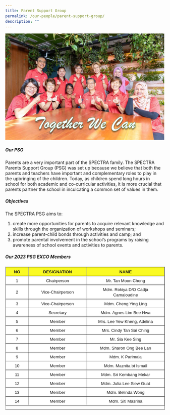 ```yaml
---
title: Parent Support Group
permalink: /our-people/parent-support-group/
description: ""
---
```

![](/images/PSG-2022-28-July-02-1024x682.png)


##### Our PSG

Parents are a very important part of the SPECTRA family. The SPECTRA Parents Support Group (PSG) was set up because we believe that both the parents and teachers have important and complementary roles to play in the upbringing of the children. Today, as children spend long hours in school for both academic and co-curricular activities, it is more crucial that parents partner the school in inculcating a common set of values in them.

##### **Objectives**

The SPECTRA PSG aims to:

1.  create more opportunities for parents to acquire relevant knowledge and skills through the organization of workshops and seminars;
2.  increase parent-child bonds through activities and camp; and
3.  promote&nbsp;parental involvement in the school’s programs by raising awareness of school events and activities to parents.

##### **Our 2023 PSG EXCO Members**

<table border="1" cellspacing="1" cellpadding="1" style="box-sizing: inherit; border-collapse: collapse; border-spacing: 0px; max-width: 100%; border-color: rgb(156, 156, 156); width: 600px; height: 450px;"><tbody style="box-sizing: inherit;"><tr style="box-sizing: inherit; background: rgb(255, 255, 255);"><td style="box-sizing: inherit; padding: 5px 10px; background-color: rgb(250, 250, 35); text-align: center;"><strong style="box-sizing: inherit; font-weight: bold;"><span style="box-sizing: inherit; font-family: &quot;trebuchet ms&quot;, geneva, sans-serif; font-size: 10pt;">NO</span></strong></td><td style="box-sizing: inherit; padding: 5px 10px; background-color: rgb(250, 250, 35); text-align: center;"><strong style="box-sizing: inherit; font-weight: bold;"><span style="box-sizing: inherit; font-family: &quot;trebuchet ms&quot;, geneva, sans-serif; font-size: 10pt;">DESIGNATION</span></strong></td><td style="box-sizing: inherit; padding: 5px 10px; background-color: rgb(250, 250, 35); text-align: center;"><strong style="box-sizing: inherit; font-weight: bold;"><span style="box-sizing: inherit; font-family: &quot;trebuchet ms&quot;, geneva, sans-serif; font-size: 10pt;">NAME</span></strong></td></tr><tr style="box-sizing: inherit; background: rgb(230, 230, 230);"><td style="box-sizing: inherit; padding: 5px 10px; background-color: rgb(255, 255, 255); width: 80px; text-align: center;"><span style="box-sizing: inherit; font-family: &quot;trebuchet ms&quot;, geneva, sans-serif; font-size: 10pt;">1</span></td><td style="box-sizing: inherit; padding: 5px 10px; background-color: rgb(255, 255, 255); width: 234.077px; text-align: center;"><span style="box-sizing: inherit; font-family: &quot;trebuchet ms&quot;, geneva, sans-serif; font-size: 10pt;">Chairperson</span></td><td style="box-sizing: inherit; padding: 5px 10px; background-color: rgb(255, 255, 255); width: 365.923px; text-align: center;"><span style="box-sizing: inherit; font-family: &quot;trebuchet ms&quot;, geneva, sans-serif; font-size: 10pt;">Mr. Tan Moon Chong</span></td></tr><tr style="box-sizing: inherit; background: rgb(255, 255, 255);"><td style="box-sizing: inherit; padding: 5px 10px; background-color: rgb(255, 255, 255); width: 80px; text-align: center;"><span style="box-sizing: inherit; font-family: &quot;trebuchet ms&quot;, geneva, sans-serif; font-size: 10pt;">2</span></td><td style="box-sizing: inherit; padding: 5px 10px; background-color: rgb(255, 255, 255); width: 234.077px; text-align: center;"><span style="box-sizing: inherit; font-family: &quot;trebuchet ms&quot;, geneva, sans-serif; font-size: 10pt;">Vice-Chairperson</span></td><td style="box-sizing: inherit; padding: 5px 10px; background-color: rgb(255, 255, 255); width: 365.923px; text-align: center;"><span style="box-sizing: inherit; font-family: &quot;trebuchet ms&quot;, geneva, sans-serif; font-size: 10pt;">Mdm. Rokiya D/O Cadja Camaloudine</span></td></tr><tr style="box-sizing: inherit; background: rgb(230, 230, 230);"><td style="box-sizing: inherit; padding: 5px 10px; background-color: rgb(255, 255, 255); width: 80px; text-align: center;"><span style="box-sizing: inherit; font-family: &quot;trebuchet ms&quot;, geneva, sans-serif; font-size: 10pt;">3</span></td><td style="box-sizing: inherit; padding: 5px 10px; background-color: rgb(255, 255, 255); width: 234.077px; text-align: center;"><span style="box-sizing: inherit; font-family: &quot;trebuchet ms&quot;, geneva, sans-serif; font-size: 10pt;">Vice-Chairperson</span></td><td style="box-sizing: inherit; padding: 5px 10px; background-color: rgb(255, 255, 255); width: 365.923px; text-align: center;"><span style="box-sizing: inherit; font-family: &quot;trebuchet ms&quot;, geneva, sans-serif; font-size: 10pt;">Mdm. Cheng Ying Ling</span></td></tr><tr style="box-sizing: inherit; background: rgb(255, 255, 255);"><td style="box-sizing: inherit; padding: 5px 10px; background-color: rgb(255, 255, 255); width: 80px; text-align: center;"><span style="box-sizing: inherit; font-family: &quot;trebuchet ms&quot;, geneva, sans-serif; font-size: 10pt;">4</span></td><td style="box-sizing: inherit; padding: 5px 10px; background-color: rgb(255, 255, 255); width: 234.077px; text-align: center;"><span style="box-sizing: inherit; font-family: &quot;trebuchet ms&quot;, geneva, sans-serif; font-size: 10pt;">Secretary</span></td><td style="box-sizing: inherit; padding: 5px 10px; background-color: rgb(255, 255, 255); width: 365.923px; text-align: center;"><span style="box-sizing: inherit; font-family: &quot;trebuchet ms&quot;, geneva, sans-serif; font-size: 10pt;">Mdm.&nbsp;Agnes Lim Bee Hwa</span></td></tr><tr style="box-sizing: inherit; background: rgb(230, 230, 230);"><td style="box-sizing: inherit; padding: 5px 10px; background-color: rgb(255, 255, 255); width: 80px; text-align: center;"><span style="box-sizing: inherit; font-family: &quot;trebuchet ms&quot;, geneva, sans-serif; font-size: 10pt;">5</span></td><td style="box-sizing: inherit; padding: 5px 10px; background-color: rgb(255, 255, 255); width: 234.077px; text-align: center;"><span style="box-sizing: inherit; font-family: &quot;trebuchet ms&quot;, geneva, sans-serif; font-size: 10pt;">Member</span></td><td style="box-sizing: inherit; padding: 5px 10px; background-color: rgb(255, 255, 255); width: 365.923px; text-align: center;"><span style="box-sizing: inherit; font-family: &quot;trebuchet ms&quot;, geneva, sans-serif; font-size: 10pt;">Mrs. Lee Yew Kheng, Adelina</span></td></tr><tr style="box-sizing: inherit; background: rgb(255, 255, 255);"><td style="box-sizing: inherit; padding: 5px 10px; background-color: rgb(255, 255, 255); width: 80px; text-align: center;"><span style="box-sizing: inherit; font-family: &quot;trebuchet ms&quot;, geneva, sans-serif; font-size: 10pt;">6</span></td><td style="box-sizing: inherit; padding: 5px 10px; background-color: rgb(255, 255, 255); width: 234.077px; text-align: center;"><span style="box-sizing: inherit; font-family: &quot;trebuchet ms&quot;, geneva, sans-serif; font-size: 10pt;">Member</span></td><td style="box-sizing: inherit; padding: 5px 10px; background-color: rgb(255, 255, 255); width: 365.923px; text-align: center;"><span style="box-sizing: inherit; font-family: &quot;trebuchet ms&quot;, geneva, sans-serif; font-size: 10pt;">Mrs. Cindy Tan Sai Ching</span></td></tr><tr style="box-sizing: inherit; background: rgb(230, 230, 230);"><td style="box-sizing: inherit; padding: 5px 10px; background-color: rgb(255, 255, 255); width: 80px; text-align: center;"><span style="box-sizing: inherit; font-family: &quot;trebuchet ms&quot;, geneva, sans-serif; font-size: 10pt;">7</span></td><td style="box-sizing: inherit; padding: 5px 10px; background-color: rgb(255, 255, 255); width: 234.077px; text-align: center;"><span style="box-sizing: inherit; font-family: &quot;trebuchet ms&quot;, geneva, sans-serif; font-size: 10pt;">Member</span></td><td style="box-sizing: inherit; padding: 5px 10px; background-color: rgb(255, 255, 255); width: 365.923px; text-align: center;"><span style="box-sizing: inherit; font-family: &quot;trebuchet ms&quot;, geneva, sans-serif; font-size: 10pt;">Mr. Sia Kee Sing</span></td></tr><tr style="box-sizing: inherit; background: rgb(255, 255, 255);"><td style="box-sizing: inherit; padding: 5px 10px; background-color: rgb(255, 255, 255); width: 80px; text-align: center;"><span style="box-sizing: inherit; font-family: &quot;trebuchet ms&quot;, geneva, sans-serif; font-size: 10pt;">8</span></td><td style="box-sizing: inherit; padding: 5px 10px; background-color: rgb(255, 255, 255); width: 234.077px; text-align: center;"><span style="box-sizing: inherit; font-family: &quot;trebuchet ms&quot;, geneva, sans-serif; font-size: 10pt;">Member</span></td><td style="box-sizing: inherit; padding: 5px 10px; background-color: rgb(255, 255, 255); width: 365.923px; text-align: center;"><span style="box-sizing: inherit; font-family: &quot;trebuchet ms&quot;, geneva, sans-serif; font-size: 10pt;">Mdm. Sharon Ong Bee Lan</span></td></tr><tr style="box-sizing: inherit; background: rgb(230, 230, 230);"><td style="box-sizing: inherit; padding: 5px 10px; background-color: rgb(255, 255, 255); width: 80px; text-align: center;"><span style="box-sizing: inherit; font-family: &quot;trebuchet ms&quot;, geneva, sans-serif; font-size: 10pt;">9</span></td><td style="box-sizing: inherit; padding: 5px 10px; background-color: rgb(255, 255, 255); width: 234.077px; text-align: center;"><span style="box-sizing: inherit; font-family: &quot;trebuchet ms&quot;, geneva, sans-serif; font-size: 10pt;">Member</span></td><td style="box-sizing: inherit; padding: 5px 10px; background-color: rgb(255, 255, 255); width: 365.923px; text-align: center;"><span style="box-sizing: inherit; font-family: &quot;trebuchet ms&quot;, geneva, sans-serif; font-size: 10pt;">Mdm. K Parimala</span></td></tr><tr style="box-sizing: inherit; background: rgb(255, 255, 255);"><td style="box-sizing: inherit; padding: 5px 10px; background-color: rgb(255, 255, 255); width: 80px; text-align: center;"><span style="box-sizing: inherit; font-family: &quot;trebuchet ms&quot;, geneva, sans-serif; font-size: 10pt;">10</span></td><td style="box-sizing: inherit; padding: 5px 10px; background-color: rgb(255, 255, 255); width: 234.077px; text-align: center;"><span style="box-sizing: inherit; font-family: &quot;trebuchet ms&quot;, geneva, sans-serif; font-size: 10pt;">Member</span></td><td style="box-sizing: inherit; padding: 5px 10px; background-color: rgb(255, 255, 255); width: 365.923px; text-align: center;"><span style="box-sizing: inherit; font-family: &quot;trebuchet ms&quot;, geneva, sans-serif; font-size: 10pt;">Mdm. Maznita bt Ismail</span></td></tr><tr style="box-sizing: inherit; background: rgb(230, 230, 230);"><td style="box-sizing: inherit; padding: 5px 10px; background-color: rgb(255, 255, 255); width: 80px; text-align: center;"><span style="box-sizing: inherit; font-family: &quot;trebuchet ms&quot;, geneva, sans-serif; font-size: 10pt;">11</span></td><td style="box-sizing: inherit; padding: 5px 10px; background-color: rgb(255, 255, 255); width: 234.077px; text-align: center;"><span style="box-sizing: inherit; font-family: &quot;trebuchet ms&quot;, geneva, sans-serif; font-size: 10pt;">Member</span></td><td style="box-sizing: inherit; padding: 5px 10px; background-color: rgb(255, 255, 255); width: 365.923px; text-align: center;"><span style="box-sizing: inherit; font-family: &quot;trebuchet ms&quot;, geneva, sans-serif; font-size: 10pt;">Mdm. Sri Kembang Mekar</span></td></tr><tr style="box-sizing: inherit; background: rgb(255, 255, 255);"><td style="box-sizing: inherit; padding: 5px 10px; background-color: rgb(255, 255, 255); width: 80px; text-align: center;"><span style="box-sizing: inherit; font-family: &quot;trebuchet ms&quot;, geneva, sans-serif; font-size: 10pt;">12</span></td><td style="box-sizing: inherit; padding: 5px 10px; background-color: rgb(255, 255, 255); width: 234.077px; text-align: center;"><span style="box-sizing: inherit; font-family: &quot;trebuchet ms&quot;, geneva, sans-serif; font-size: 10pt;">Member</span></td><td style="box-sizing: inherit; padding: 5px 10px; background-color: rgb(255, 255, 255); width: 365.923px; text-align: center;"><span style="box-sizing: inherit; font-family: &quot;trebuchet ms&quot;, geneva, sans-serif; font-size: 10pt;">Mdm. Julia Lee Siew Guat</span></td></tr><tr style="box-sizing: inherit; background: rgb(230, 230, 230);"><td style="box-sizing: inherit; padding: 5px 10px; background-color: rgb(255, 255, 255); width: 80px; text-align: center;"><span style="box-sizing: inherit; font-family: &quot;trebuchet ms&quot;, geneva, sans-serif; font-size: 10pt;">13</span></td><td style="box-sizing: inherit; padding: 5px 10px; background-color: rgb(255, 255, 255); width: 234.077px; text-align: center;"><span style="box-sizing: inherit; font-family: &quot;trebuchet ms&quot;, geneva, sans-serif; font-size: 10pt;">Member</span></td><td style="box-sizing: inherit; padding: 5px 10px; background-color: rgb(255, 255, 255); width: 365.923px; text-align: center;"><span style="box-sizing: inherit; font-family: &quot;trebuchet ms&quot;, geneva, sans-serif; font-size: 10pt;">Mdm. Belinda Wong</span></td></tr><tr style="box-sizing: inherit; background: rgb(255, 255, 255);"><td style="box-sizing: inherit; padding: 5px 10px; background-color: rgb(255, 255, 255); width: 80px; text-align: center;"><span style="box-sizing: inherit; font-family: &quot;trebuchet ms&quot;, geneva, sans-serif; font-size: 10pt;">14</span></td><td style="box-sizing: inherit; padding: 5px 10px; background-color: rgb(255, 255, 255); width: 234.077px; text-align: center;"><span style="box-sizing: inherit; font-family: &quot;trebuchet ms&quot;, geneva, sans-serif; font-size: 10pt;">Member</span></td><td style="box-sizing: inherit; padding: 5px 10px; background-color: rgb(255, 255, 255); width: 365.923px; text-align: center;"><span style="box-sizing: inherit; font-family: &quot;trebuchet ms&quot;, geneva, sans-serif; font-size: 10pt;">Mdm. Siti Masrina</span></td></tr></tbody></table>